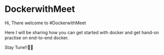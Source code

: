 # DockerwithMeet

Hi, There welcome to #DockerwithMeet

Here I will be sharing how you can get started with docker and get hand-on practise on end-to-end docker.

Stay Tune!!🐳🚀
